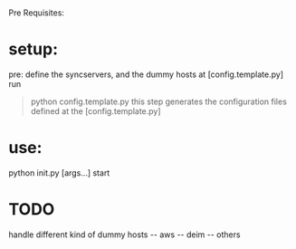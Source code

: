 
###


Pre Requisites:

# setup:
pre:
define the syncservers, and the dummy hosts at [config.template.py]
run
>python config.template.py
this step generates the configuration files defined at the [config.template.py]

# use:
python init.py [args...]
	start








# TODO

handle different kind of dummy hosts
		-- aws
		-- deim
		-- others

